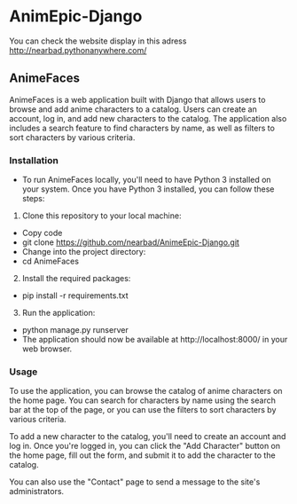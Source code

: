 # AnimEpic-Django
You can check the website display in this adress http://nearbad.pythonanywhere.com/


## AnimeFaces
AnimeFaces is a web application built with Django that allows users to browse and add anime characters to a catalog. Users can create an account, log in, and add new characters to the catalog. The application also includes a search feature to find characters by name, as well as filters to sort characters by various criteria.

### Installation
- To run AnimeFaces locally, you'll need to have Python 3 installed on your system. Once you have Python 3 installed, you can follow these steps:

1. Clone this repository to your local machine:
- Copy code
- git clone https://github.com/nearbad/AnimeEpic-Django.git
- Change into the project directory:
- cd AnimeFaces
2. Install the required packages:
- pip install -r requirements.txt
3. Run the application:
- python manage.py runserver
- The application should now be available at http://localhost:8000/ in your web browser.

### Usage
To use the application, you can browse the catalog of anime characters on the home page. You can search for characters by name using the search bar at the top of the page, or you can use the filters to sort characters by various criteria.

To add a new character to the catalog, you'll need to create an account and log in. Once you're logged in, you can click the "Add Character" button on the home page, fill out the form, and submit it to add the character to the catalog.

You can also use the "Contact" page to send a message to the site's administrators.
